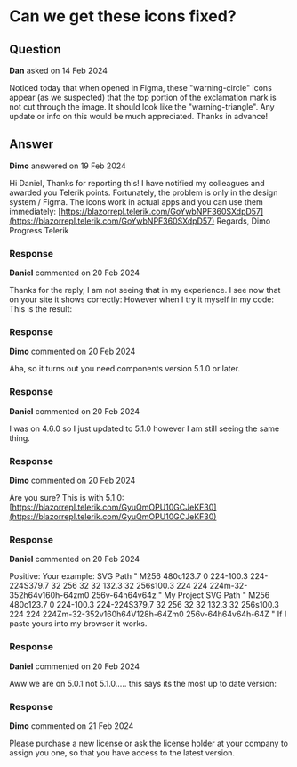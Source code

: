 # Can we get these icons fixed?

## Question

**Dan** asked on 14 Feb 2024

Noticed today that when opened in Figma, these "warning-circle" icons appear (as we suspected) that the top portion of the exclamation mark is not cut through the image. It should look like the "warning-triangle". Any update or info on this would be much appreciated. Thanks in advance!

## Answer

**Dimo** answered on 19 Feb 2024

Hi Daniel, Thanks for reporting this! I have notified my colleagues and awarded you Telerik points. Fortunately, the problem is only in the design system / Figma. The icons work in actual apps and you can use them immediately: [https://blazorrepl.telerik.com/GoYwbNPF360SXdpD57](https://blazorrepl.telerik.com/GoYwbNPF360SXdpD57) Regards, Dimo Progress Telerik

### Response

**Daniel** commented on 20 Feb 2024

Thanks for the reply, I am not seeing that in my experience. I see now that on your site it shows correctly: However when I try it myself in my code: <TelerikSvgIcon Icon="@SvgIcon.WarningCircle" Size="@ThemeConstants.SvgIcon.Size.Medium" /> This is the result:

### Response

**Dimo** commented on 20 Feb 2024

Aha, so it turns out you need components version 5.1.0 or later.

### Response

**Daniel** commented on 20 Feb 2024

I was on 4.6.0 so I just updated to 5.1.0 however I am still seeing the same thing.

### Response

**Dimo** commented on 20 Feb 2024

Are you sure? This is with 5.1.0: [https://blazorrepl.telerik.com/GyuQmOPU10GCJeKF30](https://blazorrepl.telerik.com/GyuQmOPU10GCJeKF30)

### Response

**Daniel** commented on 20 Feb 2024

Positive: Your example: SVG Path " M256 480c123.7 0 224-100.3 224-224S379.7 32 256 32 32 132.3 32 256s100.3 224 224 224m-32-352h64v160h-64zm0 256v-64h64v64z " My Project SVG Path " M256 480c123.7 0 224-100.3 224-224S379.7 32 256 32 32 132.3 32 256s100.3 224 224 224Zm-32-352v160h64V128h-64Zm0 256v-64h64v64h-64Z " If I paste yours into my browser it works.

### Response

**Daniel** commented on 20 Feb 2024

Aww we are on 5.0.1 not 5.1.0..... this says its the most up to date version:

### Response

**Dimo** commented on 21 Feb 2024

Please purchase a new license or ask the license holder at your company to assign you one, so that you have access to the latest version.

